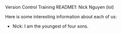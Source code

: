 Version Control Training README1: Nick Nguyen (lol)

Here is some interesting information about each of us:

* Nick: I am the youngest of four sons.
